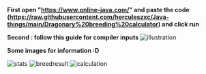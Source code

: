**First open "https://www.online-java.com/" and paste the code (https://raw.githubusercontent.com/herculeszxc/Java-things/main/Dragonary%20breeding%20calculator) and click run** 

**Second : follow this guide for compiler inputs** 
![illustration](https://user-images.githubusercontent.com/62851950/131308964-a3952a5f-5d62-4a42-9824-44dd691ae0d8.png)


**Some images for information :D**

![stats](https://user-images.githubusercontent.com/62851950/131309650-3516632f-8e06-466a-9cd0-09f2f0c05c97.png)
![breedresult](https://user-images.githubusercontent.com/62851950/131309569-3506e33f-33d3-47ff-b053-e3b353eff9d8.png)
![calculation](https://user-images.githubusercontent.com/62851950/131309620-dd8bd13b-e863-41ac-86f4-6e07fd86a961.PNG)
